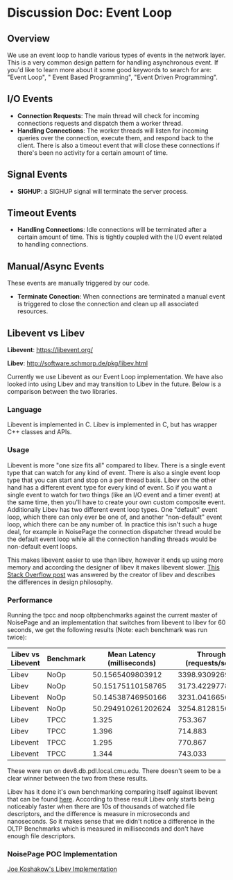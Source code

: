# Discussion Doc: Event Loop

## Overview

We use an event loop to handle various types of events in the network layer. This is a very common design pattern for
handling asynchronous event. If you'd like to learn more about it some good keywords to search for are: "Event Loop", "
Event Based Programming", "Event Driven Programming".

## I/O Events

- **Connection Requests**: The main thread will check for incoming connections requests and dispatch them a worker
  thread.
- **Handling Connections**: The worker threads will listen for incoming queries over the connection, execute them, and
  respond back to the client. There is also a timeout event that will close these connections if there's been no
  activity for a certain amount of time.

## Signal Events

- **SIGHUP**: a SIGHUP signal will terminate the server process.

## Timeout Events

- **Handling Connections**: Idle connections will be terminated after a certain amount of time. This is tightly coupled
  with the I/O event related to handling connections.

## Manual/Async Events

These events are manually triggered by our code.

- **Terminate Conection**: When connections are terminated a manual event is triggered to close the connection and clean
  up all associated resources.

## Libevent vs Libev

**Libevent**: https://libevent.org/

**Libev**: http://software.schmorp.de/pkg/libev.html

Currently we use Libevent as our Event Loop implementation. We have also looked into using Libev and may transition to
Libev in the future. Below is a comparison between the two libraries.

### Language

Libevent is implemented in C. Libev is implemented in C, but has wrapper C++ classes and APIs.

### Usage

Libevent is more "one size fits all" compared to libev. There is a single event type that can watch for any kind of
event. There is also a single event loop type that you can start and stop on a per thread basis. Libev on the other hand
has a different event type for every kind of event. So if you want a single event to watch for two things (like an I/O
event and a timer event) at the same time, then you'll have to create your own custom composite event. Additionally
Libev has two different event loop types. One "default" event loop, which there can only ever be one of, and another
"non-default" event loop, which there can be any number of. In practice this isn't such a huge deal, for example in
NoisePage the connection dispatcher thread would be the default event loop while all the connection handling threads
would be non-default event loops.

This makes libevent easier to use than libev, however it ends up using more memory and according the designer of libev
it makes libevent
slower. [This Stack Overflow post](https://stackoverflow.com/questions/9433864/whats-the-difference-between-libev-and-libevent)
was answered by the creator of libev and describes the differences in design philosophy.

### Performance

Running the tpcc and noop oltpbenchmarks against the current master of NoisePage and an implementation that switches
from libevent to libev for 60 seconds, we get the following results (Note: each benchmark was run twice):

| Libev vs Libevent | Benchmark | Mean Latency (milliseconds) | Throughput (requests/second)
| --- | --- | --- | --- |
| Libev | NoOp | 50.1565409803912 | 3398.930926973485 |
| Libev | NoOp | 50.15175110158765 | 3173.42297782733 |
| Libevent | NoOp | 50.14538746950166 | 3231.0416656357247 |
| Libevent | NoOp | 50.294910261202624 | 3254.812815029675 |
| Libev | TPCC | 1.325 | 753.367 | 
| Libev | TPCC | 1.396 | 714.883 |
| Libevent | TPCC | 1.295 | 770.867 |
| Libevent | TPCC | 1.344 | 743.033 |

These were run on dev8.db.pdl.local.cmu.edu. There doesn't seem to be a clear winner between the two from these results.

Libev has it done it's own benchmarking comparing itself against libevent that can be found
[here](http://libev.schmorp.de/bench.html). According to these result Libev only starts being noticeably faster when
there are 10s of thousands of watched file descriptors, and the difference is measure in microseconds and nanoseconds.
So it makes sense that we didn't notice a difference in the OLTP Benchmarks which is measured in milliseconds and don't
have enough file descriptors.

### NoisePage POC Implementation
[Joe Koshakow's Libev Implementation](https://github.com/jkosh44/noisepage/tree/libev-666)